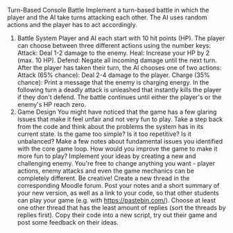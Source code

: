 ﻿Turn-Based Console Battle
Implement a turn-based battle in which the player and the AI take turns attacking each other. The AI uses random actions and the player has to act accordingly.
1) Battle System
   Player and AI each start with 10 hit points (HP).
   The player can choose between three different actions using the number keys:
   Attack: Deal 1-2 damage to the enemy.
   Heal: Increase your HP by 2 (max. 10 HP).
   Defend: Negate all incoming damage until the next turn.
   After the player has taken their turn, the AI chooses one of two actions:
   Attack (65% chance): Deal 2-4 damage to the player.
   Charge (35% chance): Print a message that the enemy is charging energy. In the following turn a deadly attack is unleashed that instantly kills the player if they don't defend.
   The battle continues until either the player's or the enemy's HP reach zero.
2) Game Design
   You might have noticed that the game has a few glaring issues that make it feel unfair and not very fun to play. Take a step back from the code and think about the problems the system has in its current state. Is the game too simple? Is it too repetitive? Is it unbalanced? Make a few notes about fundamental issues you identified with the core game loop. How would you improve the game to make it more fun to play?
   Implement your ideas by creating a new and challenging enemy. You're free to change anything you want - player actions, enemy attacks and even the game mechanics can be completely different. Be creative!
   Create a new thread in the corresponding Moodle forum. Post your notes and a short summary of your new version, as well as a link to your code, so that other students can play your game (e.g. with https://pastebin.com/).
   Choose at least one other thread that has the least amount of replies (sort the threads by replies first). Copy their code into a new script, try out their game and post some feedback on their ideas.